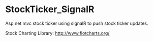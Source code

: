 # StockTicker_SignalR
Asp.net mvc stock ticker using signalR to push stock ticker updates.

Stock Charting Library: http://www.flotcharts.org/

